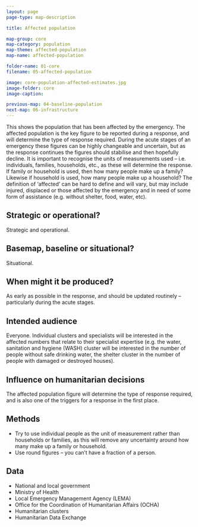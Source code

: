 ```yaml
---
layout: page
page-type: map-description

title: Affected population

map-group: core
map-category: population
map-theme: affected-population
map-name: affected-population

folder-name: 01-core
filename: 05-affected-population

image: core-population-affected-estimates.jpg
image-folder: core
image-caption: 

previous-map: 04-baseline-population
next-map: 06-infrastructure
---
```

This shows the population that has been affected by the emergency. The affected population is the key figure to be reported during a response, and will determine the type of response required. During the acute stages of an emergency these figures can be highly changeable and uncertain, but as the response continues the figures should stabilise and then hopefully decline. It is important to recognise the units of measurements used – i.e. individuals, families, households, etc., as these will determine the response. If family or household is used, then how many people make up a family? Likewise if household is used, how many people make up a household? The definition of ‘affected’ can be hard to define and will vary, but may include injured, displaced or those affected by the emergency and in need of some form of assistance \(e.g. without shelter, food, water, etc\).

## Strategic or operational?
Strategic and operational.

## Basemap, baseline or situational?
Situational.

## When might it be produced?
As early as possible in the response, and should be updated routinely – particularly during the acute stages.

## Intended audience
Everyone. Individual clusters and specialists will be interested in the affected numbers that relate to their specialist expertise (e.g. the water, sanitation and hygiene (WASH) cluster will be interested in the number of people without safe drinking water, the shelter cluster in the number of people with damaged or destroyed houses).

## Influence on humanitarian decisions
The affected population figure will determine the type of response required, and is also one of the triggers for a response in the first place.

## Methods
* Try to use individual people as the unit of measurement rather than households or families, as this will remove any uncertainty around how many make up a family or household.
* Use round figures – you can’t have a fraction of a person.

## Data
* National and local government
* Ministry of Health
* Local Emergency Management Agency (LEMA)
* Office for the Coordination of Humanitarian Affairs (OCHA)
* Humanitarian clusters
* Humanitarian Data Exchange

